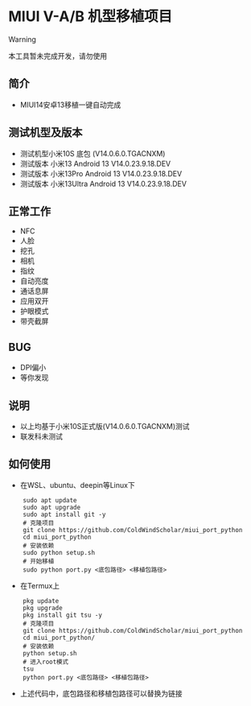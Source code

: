 # MIUI V-A/B 机型移植项目
>[!WARNING]
>本工具暂未完成开发，请勿使用
## 简介
- MIUI14安卓13移植一键自动完成

## 测试机型及版本
- 测试机型小米10S 底包 (V14.0.6.0.TGACNXM)
- 测试版本 小米13 Android 13 V14.0.23.9.18.DEV
- 测试版本 小米13Pro Android 13 V14.0.23.9.18.DEV
- 测试版本 小米13Ultra Android 13 V14.0.23.9.18.DEV

## 正常工作
- NFC
- 人脸
- 挖孔
- 相机
- 指纹
- 自动亮度
- 通话息屏
- 应用双开
- 护眼模式
- 带壳截屏

## BUG
- DPI偏小
- 等你发现

## 说明
- 以上均基于小米10S正式版(V14.0.6.0.TGACNXM)测试
- 联发科未测试
## 如何使用
- 在WSL、ubuntu、deepin等Linux下
```shell
    sudo apt update
    sudo apt upgrade
    sudo apt install git -y
    # 克隆项目
    git clone https://github.com/ColdWindScholar/miui_port_python
    cd miui_port_python
    # 安装依赖
    sudo python setup.sh
    # 开始移植
    sudo python port.py <底包路径> <移植包路径>
```

- 在Termux上
```shell
    pkg update
    pkg upgrade
    pkg install git tsu -y
    # 克隆项目
    git clone https://github.com/ColdWindScholar/miui_port_python
    cd miui_port_python/
    # 安装依赖
    python setup.sh
    # 进入root模式
    tsu
    python port.py <底包路径> <移植包路径>
```
- 上述代码中，底包路径和移植包路径可以替换为链接